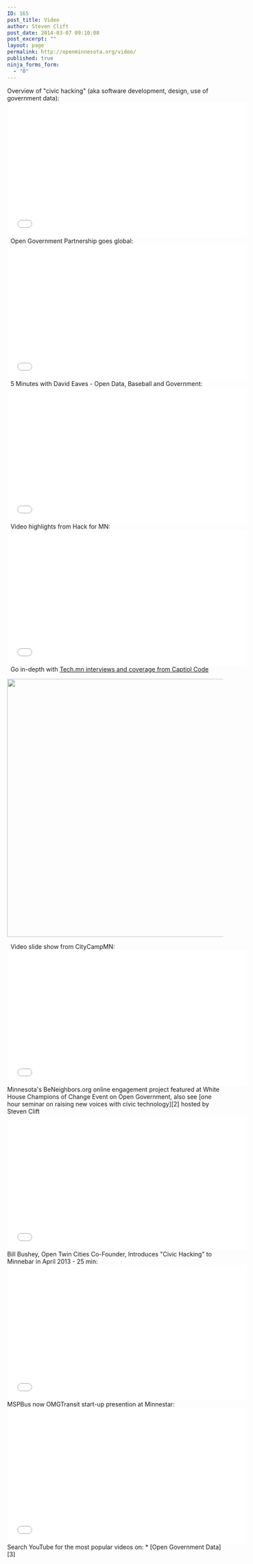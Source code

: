 ```yaml
---
ID: 165
post_title: Video
author: Steven Clift
post_date: 2014-03-07 09:10:08
post_excerpt: ""
layout: page
permalink: http://openminnesota.org/video/
published: true
ninja_forms_form:
  - "0"
---
```

Overview of "civic hacking" (aka software development, design, use of government data): <iframe src="//www.youtube.com/embed/kDFhzNfd-bg?rel=0" height="315" width="560" allowfullscreen="" frameborder="0"></iframe>   Open Government Partnership goes global:   <iframe width="560" height="315" src="//www.youtube.com/embed/QvOXMrys6BY?rel=0" frameborder="0" allowfullscreen></iframe>   5 Minutes with David Eaves - Open Data, Baseball and Government: <iframe src="//www.youtube.com/embed/bL8cBNSyRVw?rel=0" height="315" width="560" allowfullscreen="" frameborder="0"></iframe>   Video highlights from Hack for MN: <iframe src="//www.youtube.com/embed/IcN0WAnllvM?rel=0" height="315" width="560" allowfullscreen="" frameborder="0"></iframe>   Go in-depth with [Tech.mn interviews and coverage from Captiol Code][1] <p style="text-align: center;">
  <a href="http://tech.mn/news/2014/02/24/minnesota-sos-capitol-code-open-data-jam/"><img class="aligncenter" alt="" src="http://tech.mn/wp-content/uploads/sites/1/2014/02/CC3.png" width="800" height="600" /></a>
</p>   Video slide show from CityCampMN: 

<iframe src="//www.youtube.com/embed/y3WZwWj-gdY?rel=0" height="315" width="560" allowfullscreen="" frameborder="0"></iframe> Minnesota's BeNeighbors.org online engagement project featured at White House Champions of Change Event on Open Government, also see [one hour seminar on raising new voices with civic technology][2] hosted by Steven Clift <iframe src="//www.youtube.com/embed/meg4NKwvueY?rel=0" height="315" width="560" allowfullscreen="" frameborder="0"></iframe> Bill Bushey, Open Twin Cities Co-Founder, Introduces "Civic Hacking" to Minnebar in April 2013 - 25 min: <iframe width="560" height="315" src="//www.youtube.com/embed/4XPj6DR5Zl8?rel=0" frameborder="0" allowfullscreen></iframe> MSPBus now OMGTransit start-up presention at Minnestar: <iframe width="560" height="315" src="//www.youtube.com/embed/7G0q_Yohl-Q?rel=0" frameborder="0" allowfullscreen></iframe> Search YouTube for the most popular videos on: 
*   [Open Government Data][3]

 [1]: http://tech.mn/news/2014/02/24/minnesota-sos-capitol-code-open-data-jam/
 [2]: https://www.youtube.com/watch?v=cHt9K-04IcQ
 [3]: https://www.youtube.com/results?search_sort=video_view_count&search_query=%22open+government+data%22